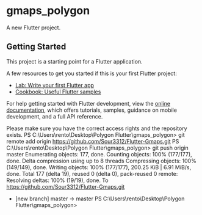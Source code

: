 # gmaps_polygon

A new Flutter project.

## Getting Started

This project is a starting point for a Flutter application.

A few resources to get you started if this is your first Flutter project:

- [Lab: Write your first Flutter app](https://docs.flutter.dev/get-started/codelab)
- [Cookbook: Useful Flutter samples](https://docs.flutter.dev/cookbook)

For help getting started with Flutter development, view the
[online documentation](https://docs.flutter.dev/), which offers tutorials,
samples, guidance on mobile development, and a full API reference.



Please make sure you have the correct access rights
and the repository exists.
PS C:\Users\rento\Desktop\Polygon Flutter\gmaps_polygon> git remote add origin https://github.com/Sour3312/Flutter-Gmaps.git
PS C:\Users\rento\Desktop\Polygon Flutter\gmaps_polygon> git push origin master
Enumerating objects: 177, done.
Counting objects: 100% (177/177), done.
Delta compression using up to 8 threads
Compressing objects: 100% (149/149), done.
Writing objects: 100% (177/177), 200.25 KiB | 6.91 MiB/s, done.
Total 177 (delta 19), reused 0 (delta 0), pack-reused 0
remote: Resolving deltas: 100% (19/19), done.
To https://github.com/Sour3312/Flutter-Gmaps.git
 * [new branch]      master -> master
PS C:\Users\rento\Desktop\Polygon Flutter\gmaps_polygon> 
